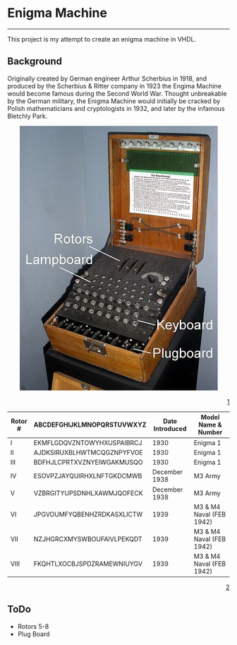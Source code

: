 # Enigma Machine
---

This project is my attempt to create an enigma machine in VHDL.

## Background

Originally created by German engineer Arthur Scherbius in 1918, and produced by the  Scherbius & Ritter company in 1923 the Engima Machine would become famous during the Second World War. Thought unbreakable by the German military, the Enigma Machine would initially be cracked by Polish mathematicians and cryptologists in 1932, and later by the infamous Bletchly Park.

<div style="text-align: center"> 

![Enigma Machine](./.pictures/enigma_machine.jpg "Enigma Machine")  

</div>

<div style="text-align: right">  

[1](https://brilliant.org/wiki/enigma-machine/)

</div>

| Rotor # | ABCDEFGHIJKLMNOPQRSTUVWXYZ | Date Introduced | Model Name & Number      |
| ------- | -------------------------- | --------------- | ------------------------ |
|  I      | EKMFLGDQVZNTOWYHXUSPAIBRCJ | 1930            | Enigma 1                 |
| II      | AJDKSIRUXBLHWTMCQGZNPYFVOE | 1930            | Enigma 1                 |
| III     | BDFHJLCPRTXVZNYEIWGAKMUSQO | 1930            | Enigma 1                 |
| IV      | ESOVPZJAYQUIRHXLNFTGKDCMWB | December 1938   | 	M3 Army                 |
| V       | VZBRGITYUPSDNHLXAWMJQOFECK | December 1938   | 	M3 Army                 |
| VI      | JPGVOUMFYQBENHZRDKASXLICTW | 1939            | M3 & M4 Naval (FEB 1942) |
| VII     | NZJHGRCXMYSWBOUFAIVLPEKQDT | 1939            | M3 & M4 Naval (FEB 1942) |
| VIII    | FKQHTLXOCBJSPDZRAMEWNIUYGV | 1939            | M3 & M4 Naval (FEB 1942) |  

<div style="text-align: right">

[2](https://en.wikipedia.org/wiki/Enigma_rotor_details)

</div>


## ToDo

- Rotors 5-8
- Plug Board
